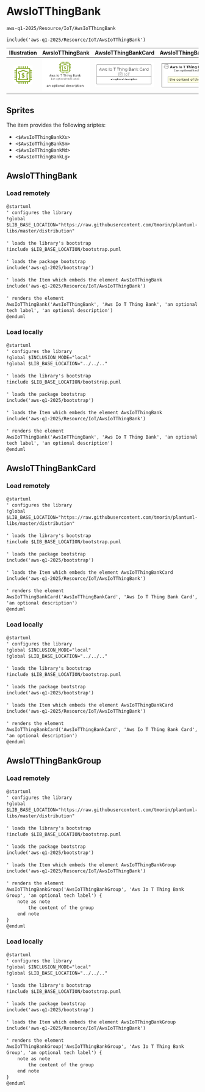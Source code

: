 # AwsIoTThingBank


```text
aws-q1-2025/Resource/IoT/AwsIoTThingBank
```

```text
include('aws-q1-2025/Resource/IoT/AwsIoTThingBank')
```



| Illustration | AwsIoTThingBank | AwsIoTThingBankCard | AwsIoTThingBankGroup |
| :---: | :---: | :---: | :---: |
| ![illustration for Illustration](../../../aws-q1-2025/Resource/IoT/AwsIoTThingBank.png) | ![illustration for AwsIoTThingBank](../../../aws-q1-2025/Resource/IoT/AwsIoTThingBank.Local.png) | ![illustration for AwsIoTThingBankCard](../../../aws-q1-2025/Resource/IoT/AwsIoTThingBankCard.Local.png) | ![illustration for AwsIoTThingBankGroup](../../../aws-q1-2025/Resource/IoT/AwsIoTThingBankGroup.Local.png) |



## Sprites
The item provides the following sriptes:

- `<$AwsIoTThingBankXs>`
- `<$AwsIoTThingBankSm>`
- `<$AwsIoTThingBankMd>`
- `<$AwsIoTThingBankLg>`





## AwsIoTThingBank

### Load remotely
```plantuml
@startuml
' configures the library
!global $LIB_BASE_LOCATION="https://raw.githubusercontent.com/tmorin/plantuml-libs/master/distribution"

' loads the library's bootstrap
!include $LIB_BASE_LOCATION/bootstrap.puml

' loads the package bootstrap
include('aws-q1-2025/bootstrap')

' loads the Item which embeds the element AwsIoTThingBank
include('aws-q1-2025/Resource/IoT/AwsIoTThingBank')

' renders the element
AwsIoTThingBank('AwsIoTThingBank', 'Aws Io T Thing Bank', 'an optional tech label', 'an optional description')
@enduml
```

### Load locally
```plantuml
@startuml
' configures the library
!global $INCLUSION_MODE="local"
!global $LIB_BASE_LOCATION="../../.."

' loads the library's bootstrap
!include $LIB_BASE_LOCATION/bootstrap.puml

' loads the package bootstrap
include('aws-q1-2025/bootstrap')

' loads the Item which embeds the element AwsIoTThingBank
include('aws-q1-2025/Resource/IoT/AwsIoTThingBank')

' renders the element
AwsIoTThingBank('AwsIoTThingBank', 'Aws Io T Thing Bank', 'an optional tech label', 'an optional description')
@enduml
```

## AwsIoTThingBankCard

### Load remotely
```plantuml
@startuml
' configures the library
!global $LIB_BASE_LOCATION="https://raw.githubusercontent.com/tmorin/plantuml-libs/master/distribution"

' loads the library's bootstrap
!include $LIB_BASE_LOCATION/bootstrap.puml

' loads the package bootstrap
include('aws-q1-2025/bootstrap')

' loads the Item which embeds the element AwsIoTThingBankCard
include('aws-q1-2025/Resource/IoT/AwsIoTThingBank')

' renders the element
AwsIoTThingBankCard('AwsIoTThingBankCard', 'Aws Io T Thing Bank Card', 'an optional description')
@enduml
```

### Load locally
```plantuml
@startuml
' configures the library
!global $INCLUSION_MODE="local"
!global $LIB_BASE_LOCATION="../../.."

' loads the library's bootstrap
!include $LIB_BASE_LOCATION/bootstrap.puml

' loads the package bootstrap
include('aws-q1-2025/bootstrap')

' loads the Item which embeds the element AwsIoTThingBankCard
include('aws-q1-2025/Resource/IoT/AwsIoTThingBank')

' renders the element
AwsIoTThingBankCard('AwsIoTThingBankCard', 'Aws Io T Thing Bank Card', 'an optional description')
@enduml
```

## AwsIoTThingBankGroup

### Load remotely
```plantuml
@startuml
' configures the library
!global $LIB_BASE_LOCATION="https://raw.githubusercontent.com/tmorin/plantuml-libs/master/distribution"

' loads the library's bootstrap
!include $LIB_BASE_LOCATION/bootstrap.puml

' loads the package bootstrap
include('aws-q1-2025/bootstrap')

' loads the Item which embeds the element AwsIoTThingBankGroup
include('aws-q1-2025/Resource/IoT/AwsIoTThingBank')

' renders the element
AwsIoTThingBankGroup('AwsIoTThingBankGroup', 'Aws Io T Thing Bank Group', 'an optional tech label') {
    note as note
        the content of the group
    end note
}
@enduml
```

### Load locally
```plantuml
@startuml
' configures the library
!global $INCLUSION_MODE="local"
!global $LIB_BASE_LOCATION="../../.."

' loads the library's bootstrap
!include $LIB_BASE_LOCATION/bootstrap.puml

' loads the package bootstrap
include('aws-q1-2025/bootstrap')

' loads the Item which embeds the element AwsIoTThingBankGroup
include('aws-q1-2025/Resource/IoT/AwsIoTThingBank')

' renders the element
AwsIoTThingBankGroup('AwsIoTThingBankGroup', 'Aws Io T Thing Bank Group', 'an optional tech label') {
    note as note
        the content of the group
    end note
}
@enduml
```

